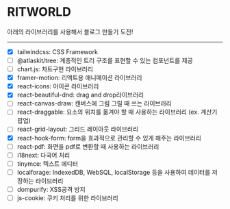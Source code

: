 # RITWORLD

아래의 라이브러리를 사용해서 블로그 만들기 도전!

<hr>

- [x] tailwindcss: CSS Framework
- [ ] @atlaskit/tree: 계층적인 트리 구조를 표현할 수 있는 컴포넌트를 제공
- [ ] chart.js: 차트구현 라이브러리
- [x] framer-motion: 리액트용 애니메이션 라이브러리
- [x] react-icons: 아이콘 라이브러리
- [x] react-beautiful-dnd: drag and drop라이브러리
- [ ] react-canvas-draw: 캔버스에 그림 그릴 때 쓰는 라이브러리
- [ ] react-draggable: 요소의 위치를 옮겨야 할 때 사용하는 라이브러리 (ex. 계산기 팝업)
- [ ] react-grid-layout: 그리드 레이아웃 라이브러리
- [x] react-hook-form: form을 효과적으로 관리할 수 있게 해주는 라이브러리
- [ ] react-pdf: 화면을 pdf로 변환할 때 사용하는 라이브러리
- [ ] i18next: 다국어 처리
- [ ] tinymce: 텍스트 에디터
- [ ] localforage: IndexedDB, WebSQL, localStorage 등을 사용하여 데이터를 저장하는 라이브러리
- [ ] dompurify: XSS공격 방지
- [ ] js-cookie: 쿠키 처리를 위한 라이브러리

